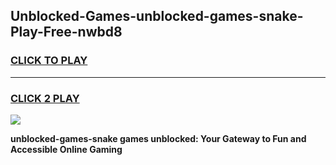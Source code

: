 
## Unblocked-Games-unblocked-games-snake-Play-Free-nwbd8
<h3>
<a href="https://premium76.site?title=unblocked-games-snake&ref=21A">CLICK TO PLAY</a></h3>
<hr>

<h3>
<a href="https://premium76.site?title=unblocked-games-snake&ref=21A">CLICK 2 PLAY</a>
  
</h3>

<a href="https://premium76.site?title=unblocked-games-snake&ref=21A"><img src="https://clearcache.store/games.png"></a>


**unblocked-games-snake games unblocked: Your Gateway to Fun and Accessible Online Gaming**
